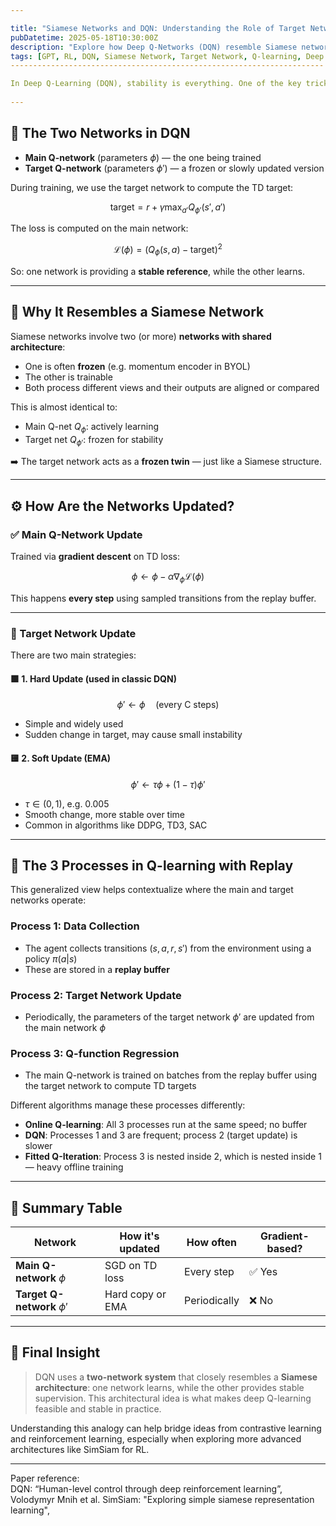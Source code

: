 ```yaml
---

title: "Siamese Networks and DQN: Understanding the Role of Target Networks"
pubDatetime: 2025-05-18T10:30:00Z
description: "Explore how Deep Q-Networks (DQN) resemble Siamese networks, and learn the strategies used to update main and target networks for stable training."
tags: [GPT, RL, DQN, Siamese Network, Target Network, Q-learning, Deep RL]
----------------------------------------------------------------------

In Deep Q-Learning (DQN), stability is everything. One of the key tricks to make DQN work is the use of a **target network** — a second copy of the Q-function that’s not updated as frequently. Interestingly, this setup mirrors the structure of **Siamese networks** used in contrastive learning.
 
---
```


## 🔁 The Two Networks in DQN

* **Main Q-network** (parameters $\phi$) — the one being trained
* **Target Q-network** (parameters $\phi'$) — a frozen or slowly updated version

During training, we use the target network to compute the TD target:

```math
\text{target} = r + \gamma \max_{a'} Q_{\phi'}(s', a')
```

The loss is computed on the main network:

```math
\mathcal{L}(\phi) = \left(Q_\phi(s, a) - \text{target}\right)^2
```

So: one network is providing a **stable reference**, while the other learns.

---

## 🧠 Why It Resembles a Siamese Network

Siamese networks involve two (or more) **networks with shared architecture**:

* One is often **frozen** (e.g. momentum encoder in BYOL)
* The other is trainable
* Both process different views and their outputs are aligned or compared

This is almost identical to:

* Main Q-net $Q_\phi$: actively learning
* Target net $Q_{\phi'}$: frozen for stability

➡️ The target network acts as a **frozen twin** — just like a Siamese structure.

---

## ⚙️ How Are the Networks Updated?

### ✅ Main Q-Network Update

Trained via **gradient descent** on TD loss:

```math
\phi \leftarrow \phi - \alpha \nabla_\phi \mathcal{L}(\phi)
```

This happens **every step** using sampled transitions from the replay buffer.

---

### 🔁 Target Network Update

There are two main strategies:

#### 🟩 1. Hard Update (used in classic DQN)

```math
\phi' \leftarrow \phi \quad \text{(every C steps)}
```

* Simple and widely used
* Sudden change in target, may cause small instability

#### 🟨 2. Soft Update (EMA)

```math
\phi' \leftarrow \tau \phi + (1 - \tau) \phi'
```

* $\tau \in (0,1)$, e.g. 0.005
* Smooth change, more stable over time
* Common in algorithms like DDPG, TD3, SAC

---

## 🔄 The 3 Processes in Q-learning with Replay

This generalized view helps contextualize where the main and target networks operate:

### **Process 1: Data Collection**

* The agent collects transitions $(s, a, r, s')$ from the environment using a policy $\pi(a|s)$
* These are stored in a **replay buffer**

### **Process 2: Target Network Update**

* Periodically, the parameters of the target network $\phi'$ are updated from the main network $\phi$

### **Process 3: Q-function Regression**

* The main Q-network is trained on batches from the replay buffer using the target network to compute TD targets

Different algorithms manage these processes differently:

* **Online Q-learning**: All 3 processes run at the same speed; no buffer
* **DQN**: Processes 1 and 3 are frequent; process 2 (target update) is slower
* **Fitted Q-Iteration**: Process 3 is nested inside 2, which is nested inside 1 — heavy offline training

---

## 🧠 Summary Table

| Network                      | How it's updated | How often    | Gradient-based? |
| ---------------------------- | ---------------- | ------------ | --------------- |
| **Main Q-network** $\phi$    | SGD on TD loss   | Every step   | ✅ Yes           |
| **Target Q-network** $\phi'$ | Hard copy or EMA | Periodically | ❌ No            |

---

## 📌 Final Insight

> DQN uses a **two-network system** that closely resembles a **Siamese architecture**: one network learns, while the other provides stable supervision. This architectural idea is what makes deep Q-learning feasible and stable in practice.

Understanding this analogy can help bridge ideas from  contrastive learning and reinforcement learning, especially when exploring more advanced architectures like SimSiam for RL.

---
Paper reference:  
DQN: “Human-level control through deep reinforcement learning”, Volodymyr Mnih et al.
SimSiam: "Exploring simple siamese representation learning", 
